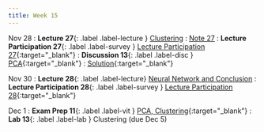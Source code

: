 ```yaml
---
title: Week 15
---
```


Nov 28
: **Lecture 27**{: .label .label-lecture } [Clustering](lecture/lec27)
    : [Note 27](https://ds100.org/course-notes/clustering/clustering.html)
: **Lecture Participation 27**{: .label .label-survey } [Lecture Participation 27](https://app.sli.do/event/pDwFNnopbbEtpbgspFhKbv/embed/polls/93998c15-7d5c-4d6a-93ab-859d6686ff7b){:target="_blank"}
: **Discussion 13**{: .label .label-disc } [PCA](https://drive.google.com/file/d/1N4TR99r9ga-X7db9iW6cSlC8KmxXdy-j/view?usp=sharing){:target="_blank"}
    : [Solution](https://drive.google.com/file/d/1zIHs9GBrbnCkD6CVxhCjdZLdMTdMThFa/view?usp=sharing){:target="_blank"}

Nov 30
: **Lecture 28**{: .label .label-lecture} [Neural Network and Conclusion](lecture/lec28)
: **Lecture Participation 28**{: .label .label-survey } [Lecture Participation 28](https://app.sli.do/event/tyfckZBmLAs4qpDoM2wZ1K/embed/polls/14a4f81c-e8ab-421f-b41a-bf07c3c0881d ){:target="_blank"}

Dec 1
: **Exam Prep 11**{: .label .label-vit } [PCA, Clustering](https://drive.google.com/file/d/1BWT9nKXrRhRfVeQ0Rec0G05rOf-VP63f/view?usp=sharing){:target="_blank"}
: **Lab 13**{: .label .label-lab } Clustering (due Dec 5)
